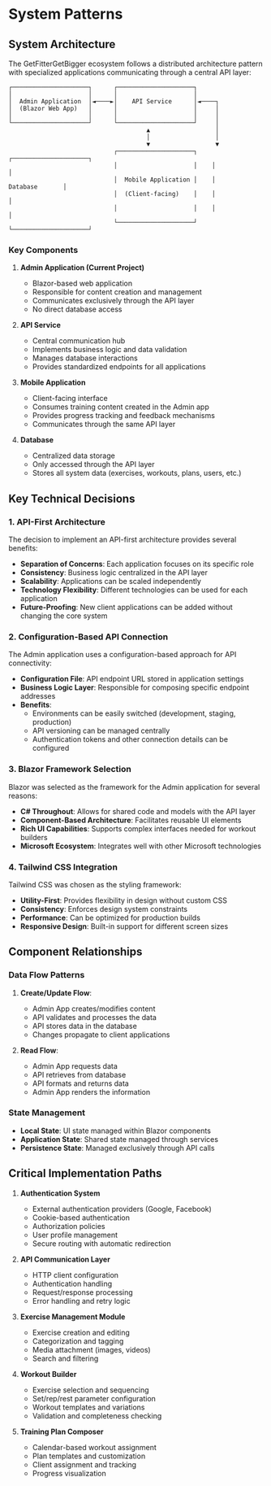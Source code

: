 # System Patterns

## System Architecture

The GetFitterGetBigger ecosystem follows a distributed architecture pattern with specialized applications communicating through a central API layer:

```
┌─────────────────────┐      ┌─────────────────────┐
│                     │      │                     │
│  Admin Application  │◄────►│    API Service      │◄────┐
│  (Blazor Web App)   │      │                     │     │
│                     │      │                     │     │
└─────────────────────┘      └─────────────────────┘     │
                                      ▲                  │
                                      │                  │
                                      ▼                  ▼
                             ┌─────────────────────┐    ┌─────────────────────┐
                             │                     │    │                     │
                             │  Mobile Application │    │      Database       │
                             │  (Client-facing)    │    │                     │
                             │                     │    │                     │
                             └─────────────────────┘    └─────────────────────┘
```

### Key Components

1. **Admin Application (Current Project)**
   - Blazor-based web application
   - Responsible for content creation and management
   - Communicates exclusively through the API layer
   - No direct database access

2. **API Service**
   - Central communication hub
   - Implements business logic and data validation
   - Manages database interactions
   - Provides standardized endpoints for all applications

3. **Mobile Application**
   - Client-facing interface
   - Consumes training content created in the Admin app
   - Provides progress tracking and feedback mechanisms
   - Communicates through the same API layer

4. **Database**
   - Centralized data storage
   - Only accessed through the API layer
   - Stores all system data (exercises, workouts, plans, users, etc.)

## Key Technical Decisions

### 1. API-First Architecture

The decision to implement an API-first architecture provides several benefits:

- **Separation of Concerns**: Each application focuses on its specific role
- **Consistency**: Business logic centralized in the API layer
- **Scalability**: Applications can be scaled independently
- **Technology Flexibility**: Different technologies can be used for each application
- **Future-Proofing**: New client applications can be added without changing the core system

### 2. Configuration-Based API Connection

The Admin application uses a configuration-based approach for API connectivity:

- **Configuration File**: API endpoint URL stored in application settings
- **Business Logic Layer**: Responsible for composing specific endpoint addresses
- **Benefits**: 
  - Environments can be easily switched (development, staging, production)
  - API versioning can be managed centrally
  - Authentication tokens and other connection details can be configured

### 3. Blazor Framework Selection

Blazor was selected as the framework for the Admin application for several reasons:

- **C# Throughout**: Allows for shared code and models with the API layer
- **Component-Based Architecture**: Facilitates reusable UI elements
- **Rich UI Capabilities**: Supports complex interfaces needed for workout builders
- **Microsoft Ecosystem**: Integrates well with other Microsoft technologies

### 4. Tailwind CSS Integration

Tailwind CSS was chosen as the styling framework:

- **Utility-First**: Provides flexibility in design without custom CSS
- **Consistency**: Enforces design system constraints
- **Performance**: Can be optimized for production builds
- **Responsive Design**: Built-in support for different screen sizes

## Component Relationships

### Data Flow Patterns

1. **Create/Update Flow**:
   - Admin App creates/modifies content
   - API validates and processes the data
   - API stores data in the database
   - Changes propagate to client applications

2. **Read Flow**:
   - Admin App requests data
   - API retrieves from database
   - API formats and returns data
   - Admin App renders the information

### State Management

- **Local State**: UI state managed within Blazor components
- **Application State**: Shared state managed through services
- **Persistence State**: Managed exclusively through API calls

## Critical Implementation Paths

1. **Authentication System**
   - External authentication providers (Google, Facebook)
   - Cookie-based authentication
   - Authorization policies
   - User profile management
   - Secure routing with automatic redirection

2. **API Communication Layer**
   - HTTP client configuration
   - Authentication handling
   - Request/response processing
   - Error handling and retry logic

2. **Exercise Management Module**
   - Exercise creation and editing
   - Categorization and tagging
   - Media attachment (images, videos)
   - Search and filtering

3. **Workout Builder**
   - Exercise selection and sequencing
   - Set/rep/rest parameter configuration
   - Workout templates and variations
   - Validation and completeness checking

4. **Training Plan Composer**
   - Calendar-based workout assignment
   - Plan templates and customization
   - Client assignment and tracking
   - Progress visualization

